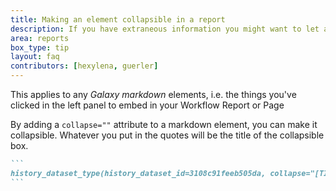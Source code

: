 ```yaml
---
title: Making an element collapsible in a report
description: If you have extraneous information you might want to let a user collapse it.
area: reports
box_type: tip
layout: faq
contributors: [hexylena, guerler]
---
```


This applies to any *Galaxy markdown* elements, i.e. the things you've clicked in the left panel to embed in your Workflow Report or Page

By adding a `collapse=""` attribute to a markdown element, you can make it collapsible. Whatever you put in the quotes will be the title of the collapsible box.

````markdown
```
history_dataset_type(history_dataset_id=3108c91feeb505da, collapse="[TITLE]")
```
````
